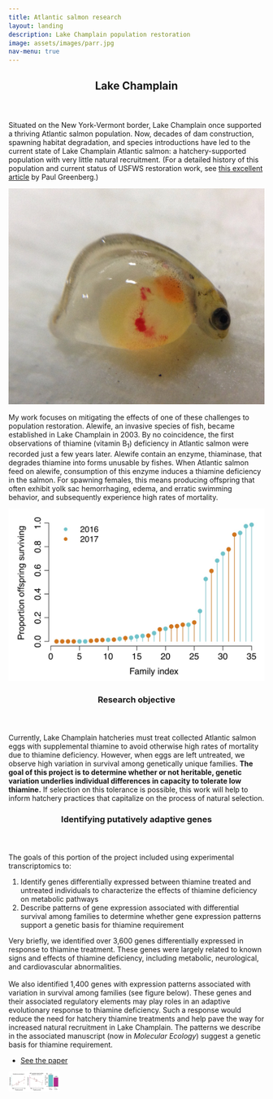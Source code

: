 ```yaml
---
title: Atlantic salmon research
layout: landing
description: Lake Champlain population restoration
image: assets/images/parr.jpg
nav-menu: true
---
```


<!-- Main -->
<div id="main">

<!-- One -->
<section id="one">
	<div class="inner">
		<header class="major">
			<h2>Lake Champlain</h2>
		</header>
		<p>Situated on the New York-Vermont border, Lake Champlain once supported a thriving Atlantic salmon population. Now, decades of dam construction, spawning habitat degradation, and species introductions have led to the current state of Lake Champlain Atlantic salmon: a hatchery-supported population with very little natural recruitment. (For a detailed history of this population and current status of USFWS restoration work, see <a href="https://thefern.org/2018/08/after-a-centurys-absence-a-glimmer-of-possibility-for-a-native-new-york-salmon/">this excellent article</a> by Paul Greenberg.)</p>
	</div>
</section>

<!-- Two -->
<section id="two" class="spotlights">
	<section>
		<span class="image fit"><img src="assets/images/fry_closeup.jpg" alt="" /></span>
		<div class="content">
			<div class="inner">
				<p>My work focuses on mitigating the effects of one of these challenges to population restoration. Alewife, an invasive species of fish, became established in Lake Champlain in 2003. By no coincidence, the first observations of thiamine (vitamin B<sub>1</sub>) deficiency in Atlantic salmon were recorded just a few years later.  Alewife contain an enzyme, thiaminase, that degrades thiamine into forms unusable by fishes. When Atlantic salmon feed on alewife, consumption of this enzyme induces a thiamine deficiency in the salmon. For spawning females, this means producing offspring that often exhibit yolk sac hemorrhaging, edema, and erratic swimming behavior, and subsequently experience high rates of mortality. </p>
			</div>
		</div>
	</section>
	<section>
		<span class="image fit"><img src="assets/images/simple_Fig_1.jpg" alt="" /></span>
		<div class="content">
			<div class="inner">
				<header class="major">
					<h3>Research objective</h3>
				</header>
				<p>Currently, Lake Champlain hatcheries must treat collected Atlantic salmon eggs with supplemental thiamine to avoid otherwise high rates of mortality due to thiamine deficiency. However, when eggs are left untreated, we observe high variation in survival among genetically unique families. <b>The goal of this project is to determine whether or not heritable, genetic variation underlies individual differences in capacity to tolerate low thiamine.</b> If selection on this tolerance is possible, this work will help to inform hatchery practices that capitalize on the process of natural selection.</p>
			</div>
		</div>
	</section>
</section>

<!-- Three -->
<section id="three">
	<div class="inner">
		<header class="major">
			<h3>Identifying putatively adaptive genes</h3>
		</header>
		<p>The goals of this portion of the project included using experimental transcriptomics to:
				<ol>
					<li>Identify genes differentially expressed between thiamine treated and untreated individuals to characterize the effects of thiamine deficiency on metabolic pathways</li>
					<li>Describe patterns of gene expression associated with differential survival among families to determine whether gene expression patterns support a genetic basis for thiamine requirement</li>
				</ol>
Very briefly, we identified over 3,600 genes differentially expressed in response to thiamine treatment. These genes were largely related to known signs and effects of thiamine deficiency, including metabolic, neurological, and cardiovascular abnormalities. <br /><br />We also identified 1,400 genes with expression patterns associated with variation in survival among families (see figure below). These genes and their associated regulatory elements may play roles in an adaptive evolutionary response to thiamine deficiency. Such a response would reduce the need for hatchery thiamine treatments and help pave the way for increased natural recruitment in Lake Champlain. The patterns we describe in the associated manuscript (now in <i>Molecular Ecology</i>) suggest a genetic basis for thiamine requirement.</p>
		<ul class="actions">
			<li><a href="https://onlinelibrary.wiley.com/doi/epdf/10.1111/mec.15334?author_access_token=-XDcx9R46qppwnBPZyABZIta6bR2k8jH0KrdpFOxC66cOyIjtA07Q-qM0QCJqG82HPl1rD93VUm42QPKHBuqiCXLsA6sEeq_6Dh-fYxL_PPFV2d5Ip0Ccf3OL8_7HuK5" class="button next">See the paper</a></li>
		</ul>
	</div>
	<span class="image fit"><img src="assets/images/simple_Fig_6.jpg" alt="" width="100" /></span>
</section>

</div>